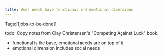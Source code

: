 ```yaml
---
title: User needs have functional and emotional dimensions
---
```

Tags:[[jobs-to-be-done]]

todo: Copy notes from Clay Christensen's "Competing Against Luck" book.
- functional is the base, emotional needs are on top of it
- emotional dimension includes social needs

